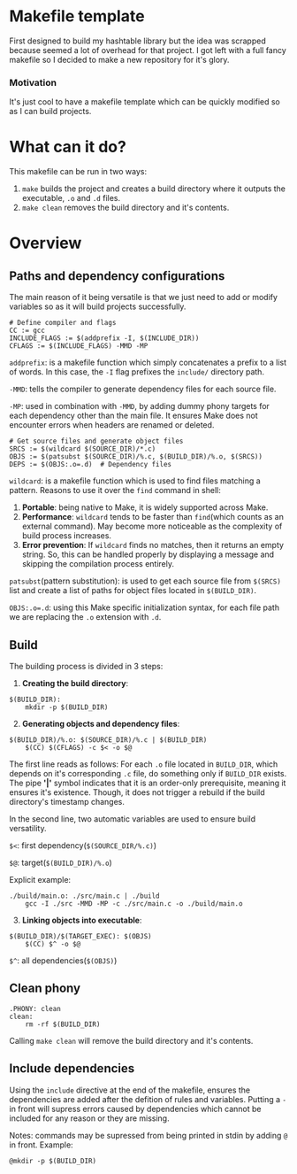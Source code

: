 # Makefile template
First designed to build my hashtable library but the idea was scrapped because seemed a lot of overhead for that project. I got left with a full fancy makefile so I decided to make a new repository for it's glory.

### Motivation
It's just cool to have a makefile template which can be quickly modified so as I can build projects.

# What can it do?
This makefile can be run in two ways:
1. ```make``` builds the project and creates a build directory where it outputs the executable, ```.o``` and ```.d``` files.
2. ```make clean``` removes the build directory and it's contents.

# Overview
## Paths and dependency configurations
The main reason of it being versatile is that we just need to add or modify variables so as it will build projects successfully.
```
# Define compiler and flags
CC := gcc
INCLUDE_FLAGS := $(addprefix -I, $(INCLUDE_DIR))
CFLAGS := $(INCLUDE_FLAGS) -MMD -MP
```
```addprefix```: is a makefile function which simply concatenates a prefix to a list of words. In this case, the ```-I``` flag prefixes the ```include/``` directory path.

```-MMD```: tells the compiler to generate dependency files for each source file.

```-MP```: used in combination with ```-MMD```, by adding dummy phony targets for each dependency other than the main file. It ensures Make does not encounter errors when headers are renamed or deleted.

```
# Get source files and generate object files
SRCS := $(wildcard $(SOURCE_DIR)/*.c)
OBJS := $(patsubst $(SOURCE_DIR)/%.c, $(BUILD_DIR)/%.o, $(SRCS))
DEPS := $(OBJS:.o=.d)  # Dependency files
```
```wildcard```: is a makefile function which is used to find files matching a pattern. Reasons to use it over the ```find``` command in shell:
1. **Portable**: being native to Make, it is widely supported across Make.
2. **Performance**: ```wildcard``` tends to be faster than ```find```(which counts as an external command). May become more noticeable as the complexity of build process increases.
3. **Error prevention**: If ```wildcard``` finds no matches, then it returns an empty string. So, this can be handled properly by displaying a message and skipping the compilation process entirely.

```patsubst```(pattern substitution): is used to get each source file from ```$(SRCS)``` list and create a list of paths for object files located in ```$(BUILD_DIR)```.

```OBJS:.o=.d```: using this Make specific initialization syntax, for each file path we are replacing the ```.o``` extension with ```.d```.

## Build
The building process is divided in 3 steps:
1. **Creating the build directory**:
```
$(BUILD_DIR):
	mkdir -p $(BUILD_DIR)
```

2. **Generating objects and dependency files**:
```
$(BUILD_DIR)/%.o: $(SOURCE_DIR)/%.c | $(BUILD_DIR)
	$(CC) $(CFLAGS) -c $< -o $@
```
The first line reads as follows: For each ```.o``` file located in ```BUILD_DIR```, which depends on it's corresponding ```.c``` file, do something only if ```BUILD_DIR``` exists.
The pipe **'|'** symbol indicates that it is an order-only prerequisite, meaning it ensures it's existence. Though, it does not trigger a rebuild if the build directory's timestamp changes.

In the second line, two automatic variables are used to ensure build versatility.

```$<```: first dependency(```$(SOURCE_DIR/%.c)```)

```$@```: target(```$(BUILD_DIR)/%.o```)

Explicit example:
```
./build/main.o: ./src/main.c | ./build
	gcc -I ./src -MMD -MP -c ./src/main.c -o ./build/main.o
```

3. **Linking objects into executable**:

```
$(BUILD_DIR)/$(TARGET_EXEC): $(OBJS)
	$(CC) $^ -o $@
```
```$^```: all dependencies(```$(OBJS)```)

## Clean phony
```
.PHONY: clean
clean:
	rm -rf $(BUILD_DIR)
```

Calling ```make clean``` will remove the build directory and it's contents.

## Include dependencies
Using the ```include``` directive at the end of the makefile, ensures the dependencies are added after the defition of rules and variables. Putting a ```-``` in front will supress errors caused by dependencies which cannot be included for any reason or they are missing.

Notes: commands may be supressed from being printed in stdin by adding ```@``` in front.
Example:

```@mkdir -p $(BUILD_DIR)```
